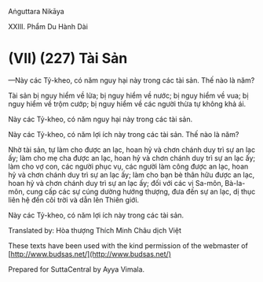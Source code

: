  

Aṅguttara Nikāya

XXIII. Phẩm Du Hành Dài

# (VII) (227) Tài Sản

—Này các Tỷ-kheo, có năm nguy hại này trong các tài sản. Thế nào là năm?

Tài sản bị nguy hiểm về lửa; bị nguy hiểm về nước; bị nguy hiểm về vua; bị nguy hiểm về trộm cướp; bị nguy hiểm về các người thừa tự không khả ái.

Này các Tỷ-kheo, có năm nguy hại này trong các tài sản.

Này các Tỷ-kheo, có năm lợi ích này trong các tài sản. Thế nào là năm?

Nhờ tài sản, tự làm cho được an lạc, hoan hỷ và chơn chánh duy trì sự an lạc ấy; làm cho mẹ cha được an lạc, hoan hỷ và chơn chánh duy trì sự an lạc ấy; làm cho vợ con, các người phục vụ, các người làm công được an lạc, hoan hỷ và chơn chánh duy trì sự an lạc ấy; làm cho bạn bè thân hữu được an lạc, hoan hỷ và chơn chánh duy trì sự an lạc ấy; đối với các vị Sa-môn, Bà-la-môn, cung cấp các sự cúng dường hướng thượng, đưa đến sự an lạc, dị thục liên hệ đến cõi trời và dẫn lên Thiên giới.

Này các Tỷ-kheo, có năm lợi ích này trong các tài sản.

Translated by: Hòa thượng Thích Minh Châu dịch Việt

These texts have been used with the kind permission of the webmaster of [http://www.budsas.net/](http://www.budsas.net/)

Prepared for SuttaCentral by Ayya Vimala.